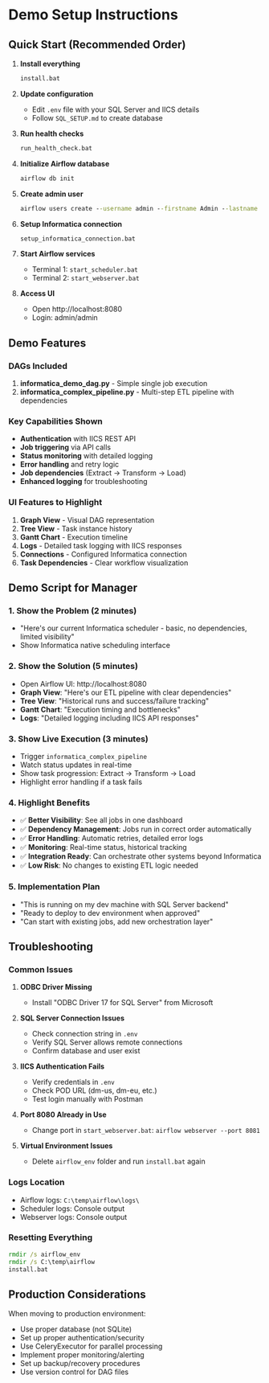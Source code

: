 # Demo Setup Instructions

## Quick Start (Recommended Order)

1. **Install everything**
   ```cmd
   install.bat
   ```

2. **Update configuration**
   - Edit `.env` file with your SQL Server and IICS details
   - Follow `SQL_SETUP.md` to create database

3. **Run health checks**
   ```cmd
   run_health_check.bat
   ```

4. **Initialize Airflow database**
   ```cmd
   airflow db init
   ```

5. **Create admin user**
   ```cmd
   airflow users create --username admin --firstname Admin --lastname User --role Admin --email admin@company.com --password admin
   ```

6. **Setup Informatica connection**
   ```cmd
   setup_informatica_connection.bat
   ```

7. **Start Airflow services**
   - Terminal 1: `start_scheduler.bat`
   - Terminal 2: `start_webserver.bat`

8. **Access UI**
   - Open http://localhost:8080
   - Login: admin/admin

## Demo Features

### DAGs Included

1. **informatica_demo_dag.py** - Simple single job execution
2. **informatica_complex_pipeline.py** - Multi-step ETL pipeline with dependencies

### Key Capabilities Shown

- **Authentication** with IICS REST API
- **Job triggering** via API calls
- **Status monitoring** with detailed logging
- **Error handling** and retry logic
- **Job dependencies** (Extract → Transform → Load)
- **Enhanced logging** for troubleshooting

### UI Features to Highlight

1. **Graph View** - Visual DAG representation
2. **Tree View** - Task instance history
3. **Gantt Chart** - Execution timeline
4. **Logs** - Detailed task logging with IICS responses
5. **Connections** - Configured Informatica connection
6. **Task Dependencies** - Clear workflow visualization

## Demo Script for Manager

### 1. Show the Problem (2 minutes)
- "Here's our current Informatica scheduler - basic, no dependencies, limited visibility"
- Show Informatica native scheduling interface

### 2. Show the Solution (5 minutes)
- Open Airflow UI: http://localhost:8080
- **Graph View**: "Here's our ETL pipeline with clear dependencies"
- **Tree View**: "Historical runs and success/failure tracking" 
- **Gantt Chart**: "Execution timing and bottlenecks"
- **Logs**: "Detailed logging including IICS API responses"

### 3. Show Live Execution (3 minutes)
- Trigger `informatica_complex_pipeline`
- Watch status updates in real-time
- Show task progression: Extract → Transform → Load
- Highlight error handling if a task fails

### 4. Highlight Benefits
- ✅ **Better Visibility**: See all jobs in one dashboard
- ✅ **Dependency Management**: Jobs run in correct order automatically
- ✅ **Error Handling**: Automatic retries, detailed error logs
- ✅ **Monitoring**: Real-time status, historical tracking
- ✅ **Integration Ready**: Can orchestrate other systems beyond Informatica
- ✅ **Low Risk**: No changes to existing ETL logic needed

### 5. Implementation Plan
- "This is running on my dev machine with SQL Server backend"
- "Ready to deploy to dev environment when approved"
- "Can start with existing jobs, add new orchestration layer"

## Troubleshooting

### Common Issues

1. **ODBC Driver Missing**
   - Install "ODBC Driver 17 for SQL Server" from Microsoft

2. **SQL Server Connection Issues**
   - Check connection string in `.env`
   - Verify SQL Server allows remote connections
   - Confirm database and user exist

3. **IICS Authentication Fails**
   - Verify credentials in `.env`
   - Check POD URL (dm-us, dm-eu, etc.)
   - Test login manually with Postman

4. **Port 8080 Already in Use**
   - Change port in `start_webserver.bat`: `airflow webserver --port 8081`

5. **Virtual Environment Issues**
   - Delete `airflow_env` folder and run `install.bat` again

### Logs Location
- Airflow logs: `C:\temp\airflow\logs\`
- Scheduler logs: Console output
- Webserver logs: Console output

### Resetting Everything
```cmd
rmdir /s airflow_env
rmdir /s C:\temp\airflow
install.bat
```

## Production Considerations

When moving to production environment:
- Use proper database (not SQLite)
- Set up proper authentication/security
- Use CeleryExecutor for parallel processing
- Implement proper monitoring/alerting
- Set up backup/recovery procedures
- Use version control for DAG files
